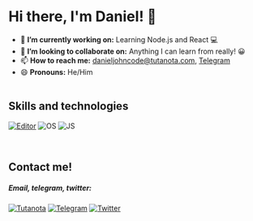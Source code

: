 # Hi there, I'm Daniel! 👋

- 🔭 **I’m currently working on:** Learning Node.js and React 💻
- 👯 **I’m looking to collaborate on:** Anything I can learn from really! 😀
- 📫 **How to reach me:** danieljohncode@tutanota.com, <a href="https://t.me/danieljcode">Telegram</a>
- 😄 **Pronouns:** He/Him
<br><br>

## Skills and technologies
[![Editor](https://img.shields.io/badge/Editor-VSCode-blue?style=flat-square&logo=visual-studio-code&logoColor=white)](https://code.visualstudio.com/) ![OS](https://img.shields.io/badge/OS-Windows-blue?style=flat-square&logo=windows&logoColor=white) ![JS](https://img.shields.io/badge/Preferred%20language-Javascript-blue?style=flat-square&logo=javascript&logoColor=white) 

<br>

## Contact me!
##### Email, telegram, twitter:
[![Tutanota](https://img.shields.io/badge/danieljohncode@tutanota.com%20-840010.svg?&style=flat-square&logo=&logoColor=white)](mailto:danieljohncode@tutanota.com) [![Telegram](https://img.shields.io/badge/danieljcode%20-32afed.svg?&style=flat-square&logo=Telegram&logoColor=white)](https://t.me/danieljcode)  [![Twitter](https://img.shields.io/badge/danieljcode%20-%231DA1F2.svg?&style=flat-square&logo=Twitter&logoColor=white)](https://twitter.com/danieljcode)
